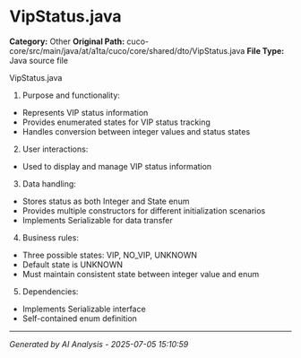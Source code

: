 # VipStatus.java

**Category:** Other
**Original Path:** cuco-core/src/main/java/at/a1ta/cuco/core/shared/dto/VipStatus.java
**File Type:** Java source file

VipStatus.java
1. Purpose and functionality:
- Represents VIP status information
- Provides enumerated states for VIP status tracking
- Handles conversion between integer values and status states

2. User interactions:
- Used to display and manage VIP status information

3. Data handling:
- Stores status as both Integer and State enum
- Provides multiple constructors for different initialization scenarios
- Implements Serializable for data transfer

4. Business rules:
- Three possible states: VIP, NO_VIP, UNKNOWN
- Default state is UNKNOWN
- Must maintain consistent state between integer value and enum

5. Dependencies:
- Implements Serializable interface
- Self-contained enum definition

---
*Generated by AI Analysis - 2025-07-05 15:10:59*
